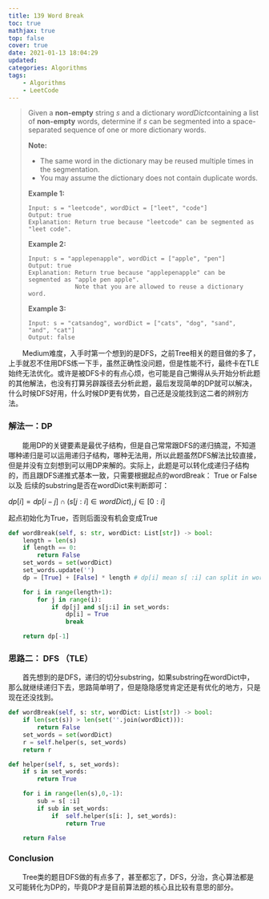 ```yaml
---
title: 139 Word Break
toc: true
mathjax: true
top: false
cover: true
date: 2021-01-13 18:04:29
updated:
categories: Algorithms
tags:
	- Algorithms
	- LeetCode
---
```


> Given a **non-empty** string *s* and a dictionary *wordDict*containing a list of **non-empty** words, determine if *s* can be segmented into a space-separated sequence of one or more dictionary words.
>
> **Note:**
>
> - The same word in the dictionary may be reused multiple times in the segmentation.
> - You may assume the dictionary does not contain duplicate words.
>
> **Example 1:**
>
> ```
> Input: s = "leetcode", wordDict = ["leet", "code"]
> Output: true
> Explanation: Return true because "leetcode" can be segmented as "leet code".
> ```
>
> **Example 2:**
>
> ```
> Input: s = "applepenapple", wordDict = ["apple", "pen"]
> Output: true
> Explanation: Return true because "applepenapple" can be segmented as "apple pen apple".
>              Note that you are allowed to reuse a dictionary word.
> ```
>
> **Example 3:**
>
> ```
> Input: s = "catsandog", wordDict = ["cats", "dog", "sand", "and", "cat"]
> Output: false
> ```

　　Medium难度，入手时第一个想到的是DFS，之前Tree相关的题目做的多了，上手就忍不住用DFS练一下手，虽然正确性没问题，但是性能不行，最终卡在TLE始终无法优化。或许是被DFS卡的有点心烦，也可能是自己懒得从头开始分析此题的其他解法，也没有打算另辟蹊径去分析此题，最后发现简单的DP就可以解决，什么时候DFS好用，什么时候DP更有优势，自己还是没能找到这二者的辨别方法。

### 解法一：DP

　　能用DP的关键要素是最优子结构，但是自己常常跟DFS的递归搞混，不知道哪种递归是可以运用递归子结构，哪种无法用，所以此题虽然DFS解法比较直接，但是并没有立刻想到可以用DP来解的。实际上，此题是可以转化成递归子结构的，而且跟DFS递推式基本一致，只需要根据起点的wordBreak： True or False 以及 后续的substring是否在wordDict来判断即可：

$dp[i] = dp[i-j] \cap (s[j:i] \in wordDict), j \in [0:i]$

起点初始化为True，否则后面没有机会变成True

```python
def wordBreak(self, s: str, wordDict: List[str]) -> bool:
    length = len(s)
    if length == 0:
        return False
    set_words = set(wordDict)
    set_words.update('')
    dp = [True] + [False] * length # dp[i] mean s[ :i] can split in wordDict

    for i in range(length+1):
        for j in range(i):
            if dp[j] and s[j:i] in set_words:
                dp[i] = True
                break

    return dp[-1]
```



### 思路二： DFS （TLE）

　　首先想到的是DFS，递归的切分substring，如果substring在wordDict中，那么就继续递归下去，思路简单明了，但是隐隐感觉肯定还是有优化的地方，只是现在还没找到。

```python
def wordBreak(self, s: str, wordDict: List[str]) -> bool:
    if len(set(s)) > len(set(''.join(wordDict))):
        return False
    set_words = set(wordDict)
    r = self.helper(s, set_words)
    return r

def helper(self, s, set_words):
    if s in set_words:
        return True

    for i in range(len(s),0,-1):
        sub = s[ :i]
        if sub in set_words:
            if  self.helper(s[i: ], set_words):
                return True

    return False
```

### 

### Conclusion

　　Tree类的题目DFS做的有点多了，甚至都忘了，DFS，分治，贪心算法都是又可能转化为DP的，毕竟DP才是目前算法题的核心且比较有意思的部分。
